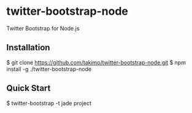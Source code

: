 twitter-bootstrap-node
======================

Twitter Bootstrap for Node.js

## Installation

  $ git clone https://github.com/takimo/twitter-bootstrap-node.git
  $ npm install -g ./twitter-bootstrap-node

## Quick Start

  $ twitter-bootstrap -t jade project
